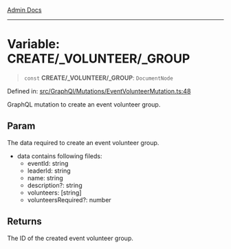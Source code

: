 [Admin Docs](/)

***

# Variable: CREATE/_VOLUNTEER/_GROUP

> `const` **CREATE/_VOLUNTEER/_GROUP**: `DocumentNode`

Defined in: [src/GraphQl/Mutations/EventVolunteerMutation.ts:48](https://github.com/PalisadoesFoundation/talawa-admin/blob/main/src/GraphQl/Mutations/EventVolunteerMutation.ts#L48)

GraphQL mutation to create an event volunteer group.

## Param

The data required to create an event volunteer group.
 - data contains following fileds:
     - eventId: string
     - leaderId: string
     - name: string
     - description?: string
     - volunteers: [string]
     - volunteersRequired?: number

## Returns

The ID of the created event volunteer group.
